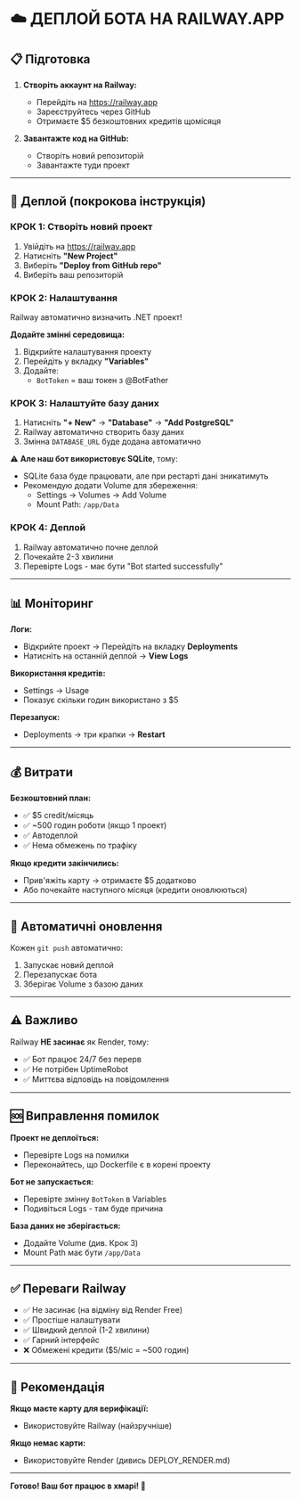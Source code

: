# ☁️ ДЕПЛОЙ БОТА НА RAILWAY.APP

## 📋 Підготовка

1. **Створіть аккаунт на Railway:**
   - Перейдіть на https://railway.app
   - Зареєструйтесь через GitHub
   - Отримаєте $5 безкоштовних кредитів щомісяця

2. **Завантажте код на GitHub:**
   - Створіть новий репозиторій
   - Завантажте туди проект

---

## 🚀 Деплой (покрокова інструкція)

### КРОК 1: Створіть новий проект
1. Увійдіть на https://railway.app
2. Натисніть **"New Project"**
3. Виберіть **"Deploy from GitHub repo"**
4. Виберіть ваш репозиторій

### КРОК 2: Налаштування
Railway автоматично визначить .NET проект!

**Додайте змінні середовища:**
1. Відкрийте налаштування проекту
2. Перейдіть у вкладку **"Variables"**
3. Додайте:
   - `BotToken` = ваш токен з @BotFather

### КРОК 3: Налаштуйте базу даних
1. Натисніть **"+ New"** → **"Database"** → **"Add PostgreSQL"**
2. Railway автоматично створить базу даних
3. Змінна `DATABASE_URL` буде додана автоматично

⚠️ **Але наш бот використовує SQLite**, тому:
- SQLite база буде працювати, але при рестарті дані зникатимуть
- Рекомендую додати Volume для збереження:
  - Settings → Volumes → Add Volume
  - Mount Path: `/app/Data`

### КРОК 4: Деплой
1. Railway автоматично почне деплой
2. Почекайте 2-3 хвилини
3. Перевірте Logs - має бути "Bot started successfully"

---

## 📊 Моніторинг

**Логи:**
- Відкрийте проект → Перейдіть на вкладку **Deployments**
- Натисніть на останній деплой → **View Logs**

**Використання кредитів:**
- Settings → Usage
- Показує скільки годин використано з $5

**Перезапуск:**
- Deployments → три крапки → **Restart**

---

## 💰 Витрати

**Безкоштовний план:**
- ✅ $5 credit/місяць
- ✅ ~500 годин роботи (якщо 1 проект)
- ✅ Автодеплой
- ✅ Нема обмежень по трафіку

**Якщо кредити закінчились:**
- Прив'яжіть карту → отримаєте $5 додатково
- Або почекайте наступного місяця (кредити оновлюються)

---

## 🔄 Автоматичні оновлення

Кожен `git push` автоматично:
1. Запускає новий деплой
2. Перезапускає бота
3. Зберігає Volume з базою даних

---

## ⚠️ Важливо

Railway **НЕ засинає** як Render, тому:
- ✅ Бот працює 24/7 без перерв
- ✅ Не потрібен UptimeRobot
- ✅ Миттєва відповідь на повідомлення

---

## 🆘 Виправлення помилок

**Проект не деплоїться:**
- Перевірте Logs на помилки
- Переконайтесь, що Dockerfile є в корені проекту

**Бот не запускається:**
- Перевірте змінну `BotToken` в Variables
- Подивіться Logs - там буде причина

**База даних не зберігається:**
- Додайте Volume (див. Крок 3)
- Mount Path має бути `/app/Data`

---

## ✅ Переваги Railway

- ✅ Не засинає (на відміну від Render Free)
- ✅ Простіше налаштувати
- ✅ Швидкий деплой (1-2 хвилини)
- ✅ Гарний інтерфейс
- ❌ Обмежені кредити ($5/міс = ~500 годин)

---

## 🎯 Рекомендація

**Якщо маєте карту для верифікації:**
- Використовуйте Railway (найзручніше)

**Якщо немає карти:**
- Використовуйте Render (дивись DEPLOY_RENDER.md)

---

**Готово! Ваш бот працює в хмарі! 🎉**
